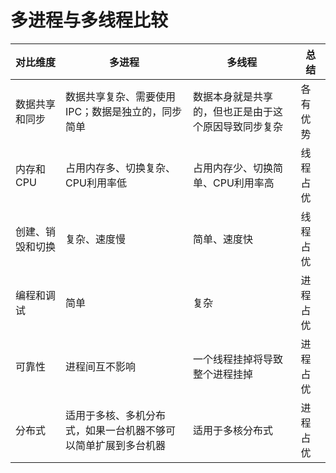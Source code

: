 # 多进程与多线程比较

| 对比维度         | 多进程                                                       | 多线程                                               | 总结     |
| ---------------- | ------------------------------------------------------------ | ---------------------------------------------------- | -------- |
| 数据共享和同步   | 数据共享复杂、需要使用IPC；数据是独立的，同步简单            | 数据本身就是共享的，但也正是由于这个原因导致同步复杂 | 各有优势 |
| 内存和CPU        | 占用内存多、切换复杂、CPU利用率低                            | 占用内存少、切换简单、CPU利用率高                    | 线程占优 |
| 创建、销毁和切换 | 复杂、速度慢                                                 | 简单、速度快                                         | 线程占优 |
| 编程和调试       | 简单                                                         | 复杂                                                 | 进程占优 |
| 可靠性           | 进程间互不影响                                               | 一个线程挂掉将导致整个进程挂掉                       | 进程占优 |
| 分布式           | 适用于多核、多机分布式，如果一台机器不够可以简单扩展到多台机器 | 适用于多核分布式                                     | 进程占优 |
